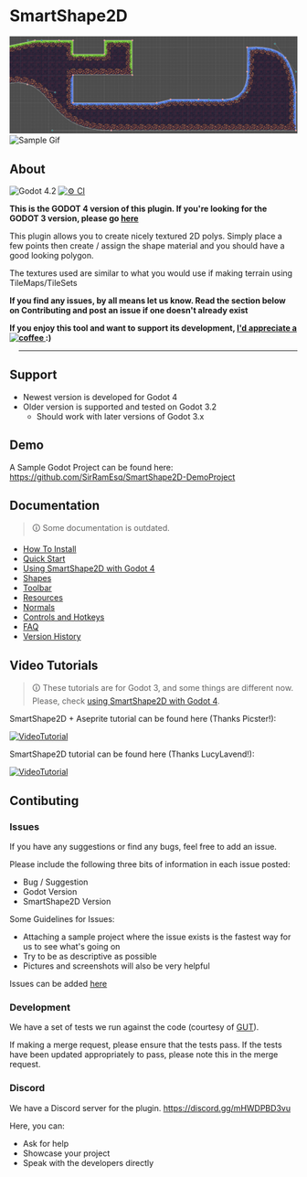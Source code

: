 # SmartShape2D

![Sample Image](./addons/rmsmartshape/documentation/imgs/sample.png)
![Sample Gif](./addons/rmsmartshape/documentation/imgs/sample.gif)

## About

![Godot 4.2](https://img.shields.io/badge/Godot-v4.2.x-%23478cbf?logo=godot-engine&logoColor=white)
[![⚙️ CI](https://github.com/SirRamEsq/SmartShape2D/actions/workflows/ci.yml/badge.svg)](https://github.com/SirRamEsq/SmartShape2D/actions/workflows/ci.yml)

**This is the GODOT 4 version of this plugin.
If you're looking for the GODOT 3 version, please go [here](https://github.com/SirRamEsq/SmartShape2D/tree/Godot3-latest)**

This plugin allows you to create nicely textured 2D polys.
Simply place a few points then create / assign the shape material and you should have a good looking polygon.

The textures used are similar to what you would use if making terrain using TileMaps/TileSets


**If you find any issues, by all means let us know.
Read the section below on Contributing and post an issue if one doesn't already exist**

**If you enjoy this tool and want to support its development, [I'd appreciate a coffee ](https://www.buymeacoffee.com/SirRamESQ) :)**
<a href="https://www.buymeacoffee.com/SirRamESQ">
  <img src="https://cdn.buymeacoffee.com/buttons/v2/default-yellow.png" align="left" height="48">
</a>

---

## Support

- Newest version is developed for Godot 4
- Older version is supported and tested on Godot 3.2
  - Should work with later versions of Godot 3.x

## Demo

A Sample Godot Project can be found here:
https://github.com/SirRamEsq/SmartShape2D-DemoProject

## Documentation
> 🛈 Some documentation is outdated.

- [How To Install](./addons/rmsmartshape/documentation/Install.md)
- [Quick Start](./addons/rmsmartshape/documentation/Quickstart.md)
- [Using SmartShape2D with Godot 4](./addons/rmsmartshape/documentation/Godot4.md)
- [Shapes](./addons/rmsmartshape/documentation/Shapes.md)
- [Toolbar](./addons/rmsmartshape/documentation/Toolbar.md)
- [Resources](./addons/rmsmartshape/documentation/Resources.md)
- [Normals](./addons/rmsmartshape/documentation/Normals.md)
- [Controls and Hotkeys](./addons/rmsmartshape/documentation/Controls.md)
- [FAQ](./addons/rmsmartshape/documentation/FAQ.md)
- [Version History](./addons/rmsmartshape/documentation/VersionHistory.md)

## Video Tutorials

> 🛈 These tutorials are for Godot 3, and some things are different now.
> Please, check [using SmartShape2D with Godot 4](./addons/rmsmartshape/documentation/Godot4.md).

SmartShape2D + Aseprite tutorial can be found here (Thanks Picster!):

[![VideoTutorial](https://img.youtube.com/vi/r-pd2yuNPvA/0.jpg)](http://www.youtube.com/watch?v=r-pd2yuNPvA)

SmartShape2D tutorial can be found here (Thanks LucyLavend!):

[![VideoTutorial](https://img.youtube.com/vi/45PldDNCQhw/0.jpg)](https://www.youtube.com/watch?v=45PldDNCQhw)

## Contibuting

### Issues

If you have any suggestions or find any bugs, feel free to add an issue.

Please include the following three bits of information in each issue posted:
- Bug / Suggestion
- Godot Version
- SmartShape2D Version

Some Guidelines for Issues:
- Attaching a sample project where the issue exists is the fastest way for us to see what's going on
- Try to be as descriptive as possible
- Pictures and screenshots will also be very helpful

Issues can be added [here](https://github.com/SirRamEsq/SmartShape2D/issues)

### Development

We have a set of tests we run against the code (courtesy of [GUT](https://github.com/bitwes/Gut)).

If making a merge request, please ensure that the tests pass. If the tests have been updated appropriately to pass, please note this in the merge request.

### Discord

We have a Discord server for the plugin. https://discord.gg/mHWDPBD3vu

Here, you can:
- Ask for help
- Showcase your project
- Speak with the developers directly

